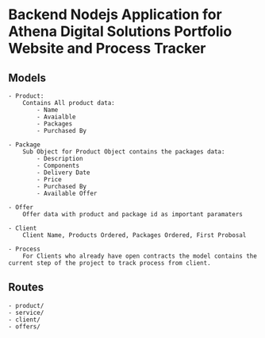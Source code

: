 # Backend Nodejs Application for Athena Digital Solutions Portfolio Website and Process Tracker

## Models

    - Product:
        Contains All product data: 
            - Name
            - Avaialble
            - Packages
            - Purchased By
  
    - Package
        Sub Object for Product Object contains the packages data:
            - Description
            - Components
            - Delivery Date
            - Price
            - Purchased By
            - Available Offer

    - Offer
        Offer data with product and package id as important paramaters

    - Client
        Client Name, Products Ordered, Packages Ordered, First Probosal

    - Process
        For Clients who already have open contracts the model contains the current step of the project to track process from client.


## Routes
    - product/
    - service/
    - client/
    - offers/